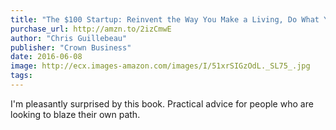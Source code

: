 ```yaml
---
title: "The $100 Startup: Reinvent the Way You Make a Living, Do What You Love, and Create a New Future"
purchase_url: http://amzn.to/2izCmwE
author: "Chris Guillebeau"
publisher: "Crown Business"
date: 2016-06-08
image: http://ecx.images-amazon.com/images/I/51xrSIGzOdL._SL75_.jpg
tags:
---
```


I'm pleasantly surprised by this book. Practical advice for people who are looking to blaze their own path.

